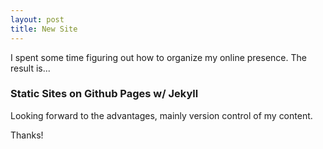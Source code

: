 ```yaml
---
layout: post
title: New Site
---
```


I spent some time figuring out how to organize my online presence. The result is... 

### Static Sites on Github Pages w/ Jekyll

Looking forward to the advantages, mainly version control of my content.

Thanks!
